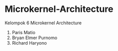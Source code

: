 # Microkernel-Architecture

Kelompok 6 Microkernel Architecture
1. Paris Matio
2. Bryan Elmer Purnomo
3. Richard Haryono

